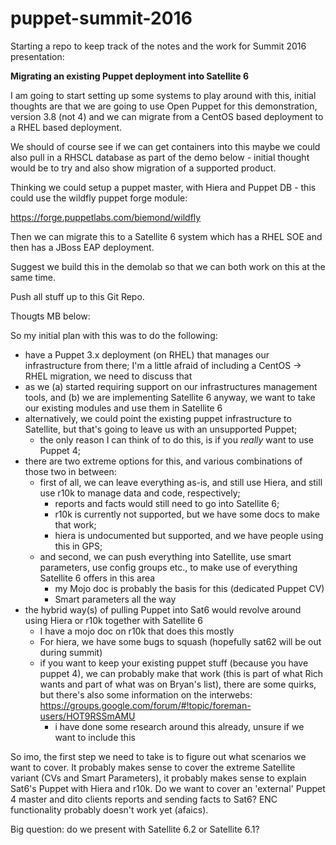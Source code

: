 # puppet-summit-2016

Starting a repo to keep track of the notes and the work for Summit 2016
presentation:

**Migrating an existing Puppet deployment into Satellite 6**

I am going to start setting up some systems to play around with this, initial
thoughts are that we are going to use Open Puppet for this demonstration,
version 3.8 (not 4) and we can migrate from a CentOS based deployment to a RHEL
based deployment.

We should of course see if we can get containers into this maybe we could also
pull in a RHSCL database as part of the demo below - initial thought would be
to try and also show migration of a supported product.

Thinking we could setup a puppet master, with Hiera and Puppet DB - this could
use the wildfly puppet forge module:

https://forge.puppetlabs.com/biemond/wildfly

Then we can migrate this to a Satellite 6 system which has a RHEL SOE and then
has a JBoss EAP deployment.

Suggest we build this in the demolab so that we can both work on this at the
same time.

Push all stuff up to this Git Repo.



Thougts MB below: 

So my initial plan with this was to do the following:

- have a Puppet 3.x deployment (on RHEL) that manages our infrastructure from
  there; I'm a little afraid of including a CentOS -> RHEL migration, we need
  to discuss that
- as we (a) started requiring support on our infrastructures management tools,
  and (b) we are implementing Satellite 6 anyway, we want to take our existing
  modules and use them in Satellite 6
- alternatively, we could point the existing puppet infrastructure to
  Satellite, but that's going to leave us with an unsupported Puppet;
  - the only reason I can think of to do this, is if you _really_ want to use
    Puppet 4;
- there are two extreme options for this, and various combinations of those two
  in between:
  - first of all, we can leave everything as-is, and still use Hiera, and still
    use r10k to manage data and code, respectively;
    - reports and facts would still need to go into Satellite 6;
    - r10k is currently not supported, but we have some docs to make that work;
    - hiera is undocumented but supported, and we have people using this in
      GPS;
  - and second, we can push everything into Satellite, use smart parameters,
    use config groups etc., to make use of everything Satellite 6 offers in
    this area
    - my Mojo doc is probably the basis for this (dedicated Puppet CV)
    - Smart parameters all the way
- the hybrid way(s) of pulling Puppet into Sat6 would revolve around using
  Hiera or r10k together with Satellite 6
  - I have a mojo doc on r10k that does this mostly
  - For hiera, we have some bugs to squash (hopefully sat62 will be out during
    summit)
  - if you want to keep your existing puppet stuff (because you have puppet 4),
    we can probably make that work (this is part of what Rich wants and part of
    what was on Bryan's list), there are some quirks, but there's also some
    information on the interwebs:
    https://groups.google.com/forum/#!topic/foreman-users/HOT9RSSmAMU
    - i have done some research around this already, unsure if we want to
      include this

So imo, the first step we need to take is to figure out what scenarios we want
to cover. It probably makes sense to cover the extreme Satellite variant (CVs
and Smart Parameters), it probably makes sense to explain Sat6's Puppet with
Hiera and r10k. Do we want to cover an 'external' Puppet 4 master and dito
clients reports and sending facts to Sat6? ENC functionality probably doesn't
work yet (afaics).


Big question: do we present with Satellite 6.2 or Satellite 6.1?
